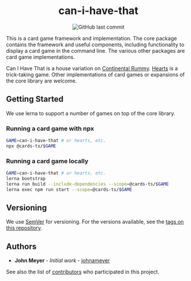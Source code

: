 <h1 align="center">can-i-have-that</h1>
<div align="center">

![GitHub last commit](https://img.shields.io/github/last-commit/johnameyer/can-i-have-that)
</div>

This is a card game framework and implementation. The core package contains the framework and useful components, including functionality to display a card game in the command line. The various other packages are card game implementations.

Can I Have That is a house variation on [Continental Rummy](https://en.wikipedia.org/wiki/Continental_Rummy).
[Hearts](https://en.wikipedia.org/wiki/Hearts_(card_game)) is a trick-taking game.
Other implementations of card games or expansions of the core library are welcome.

## Getting Started

We use lerna to support a number of games on top of the core library.

### Running a card game with npx

```bash
GAME=can-i-have-that # or hearts, etc.
npx @cards-ts/$GAME
```

### Running a card game locally

```bash
GAME=can-i-have-that # or hearts, etc.
lerna bootstrap
lerna run build --include-dependencies --scope=@cards-ts/$GAME
lerna exec npm run start --scope=@cards-ts/$GAME
```

## Versioning

We use [SemVer](http://semver.org/) for versioning. For the versions available, see the [tags on this repository](https://github.com/johnameyer/harmony-ts/tags).

## Authors

* **John Meyer** - *Initial work* - [johnameyer](https://github.com/johnameyer)

See also the list of [contributors](https://github.com/your/project/contributors) who participated in this project.